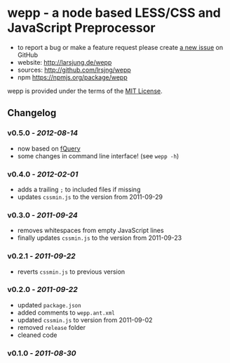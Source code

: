 # wepp - a node based LESS/CSS and JavaScript Preprocessor

* to report a bug or make a feature request please create [a new issue](http://github.com/lrsjng/wepp/issues/new) on GitHub
* website: <http://larsjung.de/wepp>
* sources: <http://github.com/lrsjng/wepp>
* npm <https://npmjs.org/package/wepp>

wepp is provided under the terms of the [MIT License](http://github.com/lrsjng/wepp/blob/master/LICENSE.txt).  


## Changelog

### v0.5.0 - *2012-08-14*

* now based on [fQuery](http://larsjung.de/fquery/)
* some changes in command line interface! (see `wepp -h`)


### v0.4.0 - *2012-02-01*

* adds a trailing `;` to included files if missing
* updates `cssmin.js` to the version from 2011-09-29


### v0.3.0 - *2011-09-24*

* removes whitespaces from empty JavaScript lines
* finally updates `cssmin.js` to the version from 2011-09-23


### v0.2.1 - *2011-09-22*

* reverts `cssmin.js` to previous version


### v0.2.0 - *2011-09-22*

* updated `package.json`
* added comments to `wepp.ant.xml`
* updated `cssmin.js` to version from 2011-09-02
* removed `release` folder
* cleaned code


### v0.1.0 - *2011-08-30*

